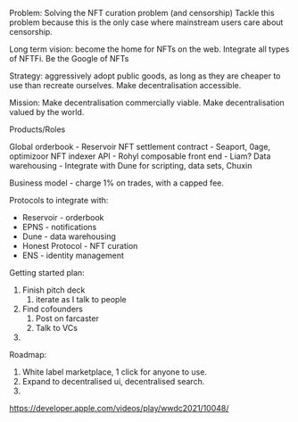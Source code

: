 Problem: Solving the NFT curation problem (and censorship)
Tackle this problem because this is the only case where mainstream users care about censorship.

Long term vision: become the home for NFTs on the web. Integrate all types of NFTFi. Be the Google of NFTs

Strategy: aggressively adopt public goods, as long as they are cheaper to use than recreate ourselves. Make decentralisation accessible.

Mission: Make decentralisation commercially viable. Make decentralisation valued by the world.

Products/Roles

Global orderbook - Reservoir
NFT settlement contract - Seaport, 0age, optimizoor
NFT indexer API - Rohyl
composable front end - Liam?
Data warehousing - Integrate with Dune for scripting, data sets, Chuxin

Business model - charge 1% on trades, with a capped fee.

Protocols to integrate with:
- Reservoir - orderbook
- EPNS - notifications
- Dune - data warehousing
- Honest Protocol - NFT curation
- ENS - identity management

Getting started plan:
1. Finish pitch deck
	1. iterate as I talk to people
2. Find cofounders
	1. Post on farcaster
	2. Talk to VCs
3. 

Roadmap:
1. White label marketplace, 1 click for anyone to use.
2. Expand to decentralised ui, decentralised search.
3. 


https://developer.apple.com/videos/play/wwdc2021/10048/